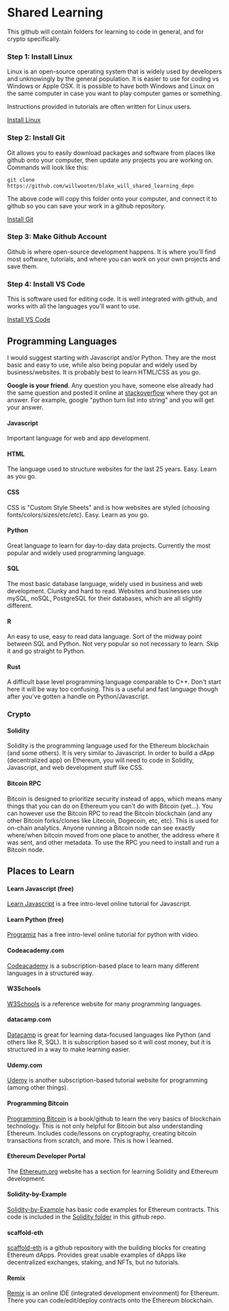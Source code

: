 # Shared Learning
This github will contain folders for learning to code in general, and for crypto specifically.

### Step 1: Install Linux
Linux is an open-source operating system that is widely used by developers and unknowingly by the general population. It is easier to use for coding vs Windows or Apple OSX. It is possible to have both Windows and Linux on the same computer in case you want to play computer games or something.

Instructions provided in tutorials are often written for Linux users. 

[Install Linux](https://ubuntu.com/tutorials/install-ubuntu-desktop#1-overview)

### Step 2: Install Git
Git allows you to easily download packages and software from places like github onto your computer, then update any projects you are working on. Commands will look like this:

`git clone https://github.com/willwooten/blake_will_shared_learning_depo`

The above code will copy this folder onto your computer, and connect it to github so you can save your work in a github repository.

[Install Git](https://git-scm.com/book/en/v2/Getting-Started-Installing-Git)

### Step 3: Make Github Account
Github is where open-source development happens. It is where you'll find most software, tutorials, and where you can work on your own projects and save them.

### Step 4: Install VS Code
This is software used for editing code. It is well integrated with github, and works with all the languages you'll want to use. 

[Install VS Code](https://code.visualstudio.com/docs/setup/linux)

## Programming Languages
I would suggest starting with Javascript and/or Python. They are the most basic and easy to use, while also being popular and widely used by business/websites. It is probably best to learn HTML/CSS as you go. 

**Google is your friend**. Any question you have, someone else already had the same question and posted it online at [stackoverflow](https://stackoverflow.com/) where they got an answer. For example, google "python turn list into string" and you will get your answer.
#### Javascript
Important language for web and app development. 
#### HTML
The language used to structure websites for the last 25 years. Easy. Learn as you go. 
#### CSS
CSS is "Custom Style Sheets" and is how websites are styled (choosing fonts/colors/sizes/etc/etc). Easy. Learn as you go.
#### Python
Great language to learn for day-to-day data projects. Currently the most popular and widely used programming language.
#### SQL
The most basic database language, widely used in business and web development. Clunky and hard to read. Websites and businesses use mySQL, noSQL, PostgreSQL for their databases, which are all slightly different.
#### R
An easy to use, easy to read data language. Sort of the midway point between SQL and Python. Not very popular so not necessary to learn. Skip it and go straight to Python.
#### Rust
A difficult base level programming language comparable to C++. Don't start here it will be way too confusing. This is a useful and fast language though after you've gotten a handle on Python/Javascript.
### Crypto
#### Solidity
Solidity is the programming language used for the Ethereum blockchain (and some others). It is very similar to Javascript. In order to build a dApp (decentralized app) on Ethereum, you will need to code in Solidity, Javascript, and web development stuff like CSS.
#### Bitcoin RPC
Bitcoin is designed to prioritize security instead of apps, which means many things that you can do on Ethereum you can't do with Bitcoin (yet...). You can however use the Bitcoin RPC to read the Bitcoin blockchain (and any other Bitcoin forks/clones like Litecoin, Dogecoin, etc, etc). This is used for on-chain analytics. Anyone running a Bitcoin node can see exactly where/when bitcoin moved from one place to another, the address where it was sent, and other metadata. To use the RPC you need to install and run a Bitcoin node.

## Places to Learn
#### Learn Javascript (free)
[Learn Javascript](https://learnjavascript.online/) is a free intro-level online tutorial for Javascript.
#### Learn Python (free)
[Programiz](https://www.programiz.com/python-programming) has a free intro-level online tutorial for python with video.
#### Codeacademy.com
[Codeacademy](https://www.codecademy.com/) is a subscription-based place to learn many different languages in a structured way.
#### W3Schools
[W3Schools](https://www.w3schools.com/) is a reference website for many programming languages. 
#### datacamp.com
[Datacamp](https://www.datacamp.com/) is great for learning data-focused languages like Python (and others like R, SQL). It is subscription based so it will cost money, but it is structured in a way to make learning easier.
#### Udemy.com
[Udemy](https://www.udemy.com/) is another subscription-based tutorial website for programming (among other things).
#### Programming Bitcoin
[Programming Bitcoin](https://github.com/jimmysong/programmingbitcoin) is a book/github to learn the very basics of blockchain technology. This is not only helpful for Bitcoin but also understanding Ethereum. Includes code/lessons on cryptography, creating bitcoin transactions from scratch, and more. This is how I learned.
#### Ethereum Developer Portal
The [Ethereum.org](https://ethereum.org/en/developers/) website has a section for learning Solidity and Ethereum development.
#### Solidity-by-Example
[Solidity-by-Example](https://solidity-by-example.org/) has basic code examples for Ethereum contracts. This code is included in the [Solidity folder](https://github.com/willwooten/blake_will_shared_learning_depo/tree/main/Solidity/SolidityByExample) in this github repo.
#### scaffold-eth
[scaffold-eth](https://github.com/austintgriffith/scaffold-eth) is a github repository with the building blocks for creating Ethereum dApps. Provides great usable examples of dApps like decentralized exchanges, staking, and NFTs, but no tutorials.
#### Remix
[Remix](https://remix.ethereum.org/) is an online IDE (integrated development environment) for Ethereum. There you can code/edit/deploy contracts onto the Ethereum blockchain.
